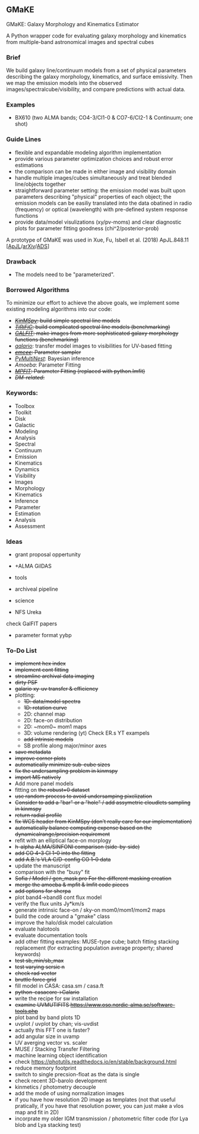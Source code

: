## GMaKE

GMaKE: Galaxy Morphology and Kinematics Estimator

A Python wrapper code for evaluating galaxy morphology and kinematics from multiple-band astronomical images and spectral cubes

### Brief

We build galaxy line/continuum models from a set of physical parameters describing the galaxy morphology, kinematics, and surface emissivity. Then we map the emission models into the observed images/spectralcube/visibility, and compare predictions with actual data.

### Examples

+ BX610 (two ALMA bands; CO4-3/CI1-0 & CO7-6/CI2-1 & Continuum; one shot)

### Guide Lines

+ flexible and expandable modeling algorithm implementation
+ provide various parameter optimization choices and robust error estimations
+ the comparison can be made in either image and visibility domain
+ handle multiple images/cubes simultaneously and treat blended line/objects together
+ straightforward parameter setting: the emission model was built upon parameters describing "physical" properties of each object; the emission models can be easiliy translated into the data obatined in radio (frequency) or optical (wavelength) with pre-defined system response functions
+ provide data/model visulizations (xy/pv-moms) and clear diagnostic plots for parameter fitting goodness (chi^2/posterior-prob)

A prototype of GMaKE was used in Xue, Fu, Isbell et al. (2018) ApJL.848.11 [[ApJL](http://iopscience.iop.org/article/10.3847/2041-8213/aad9a9)/[arXiv](http://arxiv.org/abs/1807.04291)/[ADS](http://adsabs.harvard.edu/abs/2018ApJ...864L..11X)]

### Drawback

+ The models need to be "parameterized".

### Borrowed Algorithms

To minimize our effort to achieve the above goals, we implement some existing modeling algorithms into our code:

+ ~~*[KinMSpy](https://github.com/TimothyADavis/KinMSpy)*:      build simple spectral line models~~
+ ~~*[TiRiFiC](http://gigjozsa.github.io/tirific/)*:     build complicated spectral line models (benchmarking)~~
+ ~~*[GALFIT](https://users.obs.carnegiescience.edu/peng/work/galfit/galfit.html)*:    make images from more sophisticated galaxy morphology functions (benchmarking)~~
+ *[galario](https://github.com/mtazzari/galario)*:    transfer model images to visibilities for UV-based fitting
+ ~~*[emcee](https://emcee.readthedocs.io/en/stable/)*: Parameter sampler~~
+ *[PyMultiNest](https://github.com/JohannesBuchner/PyMultiNest)*: Bayesian inference
+ *Amoeba*: Parameter Fitting
+ ~~*[MPFIT](http://cars9.uchicago.edu/software/python/mpfit.html)*: Parameter Fitting (replaced with python.lmfit)~~
+ ~~*DM-related*:~~


### Keywords:

+ Toolbox
+ Toolkit
+ Disk
+ Galactic
+ Modeling
+ Analysis
+ Spectral
+ Continuum
+ Emission
+ Kinematics
+ Dynamics
+ Visibility
+ Images
+ Morphology
+ Kinematics
+ Inference
+ Parameter
+ Estimation
+ Analysis
+ Assessment

### Ideas

+ grant proposal oppertunity
+ +ALMA GilDAS


+ tools
+ archiveal pipeline
+ science
+ NFS Ureka

check GalFIT papers
+ parameter format yybp


### To-Do List

+ ~~implement hex index~~
+ ~~implement cont fitting~~
+ ~~streamline archival data imaging~~
+ ~~dirty PSF~~
+ ~~galario xy-uv transfer & efficiency~~
+ plotting: 
	- ~~1D: data/model spectra~~
	- ~~1D: rotation curve~~
	- 2D: channel map
	- 2D: face-on distribution
	- 2D: ~mom0~ mom1 maps
	- 3D: volume rendering (yt) Check ER.s YT exampels
	- ~~add intrinsic models~~
	- SB profile along major/minor axes
+ ~~save metadata~~
+ ~~improve corner plots~~
+ ~~automatically minimize sub-cube sizes~~
+ ~~fix the undersampling problem in kinmspy~~
+ ~~import MS natively~~
+ Add more panel models
+ fitting on ~~the robust=0 dataset~~
+ ~~use random process to avoid undersamping pixelization~~
+ ~~Consider to add a "bar" or a "hole" / add assymetric cloudlets sampling in kinmspy~~
+ ~~return radial profile~~
+ ~~fix WCS header from KinMSpy (don't really care for our implementation)~~
+ ~~automatically balance computing expense based on the dynamicalrange/precision requirement~~
+ refit with an elliptical face-on morplogy 
+ ~~h-alpha ALMA/SINFONI comparison (side-by-side)~~
+ ~~add CO 4-3 CI 1-0 into the fitting~~
+ ~~add A.B.'s VLA C/D-config CO 1-0 data~~
+ update the manuscript
+ comparison with the "busy" fit
+ ~~Sofia / Model / gen_mask.pro For the different masking creation~~
+ ~~merge the amoeba & mpfit & lmfit code pieces~~
+ ~~add options for sherpa~~
+ plot band4->band8 cont flux model
+ verify the flux units Jy*km/s
+ generate intrinsic face-on / sky-on mom0/mom1/mom2 maps
+ build the code around a "gmake" class
+ improve the halo/disk model calculation
+ evaluate halotools
+ evaluate documentation tools
+ add other fitting examples: MUSE-type cube; batch fitting stacking replacement (for extracting population average property; shared keywords)
+ ~~test sb_min/sb_max~~
+ ~~test varying sersic n~~
+ ~~check rad vector~~
+ ~~bruttle force grid~~
+ fill model in CASA: casa.sm / casa.ft
+ ~~python-casacore->Galario~~
+ write the recipe for sw installation
+ ~~examine UVMUTIFITS https://www.oso.nordic-alma.se/software-tools.php~~
+ plot band by band plots 1D
+ uvplot / uvplot by chan; vis-uvdist 
+ actually this FFT one is faster?
+ add angular size in uvamp
+ UV averging vector vs. scaler
+ MUSE / Stacking Transfer Filtering
+ machine learning object identification
+ check https://photutils.readthedocs.io/en/stable/background.html
+ reduce memory footprint
+ switch to single precsion-float as the data is single
+ check recent 3D-barolo development
+ kinmetics / photometry decouple
+ add the mode of using normalization images
+ if you have how resolution 2D image as templates (not that useful pratically, if you have that resolution power, you can just make a vlos map and fit in 2D)
+ incorprate my older IGM transmission / photometric filter code (for Lya blob and Lya stacking test)
 
